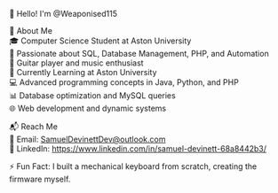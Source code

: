 👋 Hello! I'm @Weaponised115  

🚀 About Me  
🎓 Computer Science Student at Aston University  
🌟 Passionate about SQL, Database Management, PHP, and Automation  
🎸 Guitar player and music enthusiast  
📖 Currently Learning at Aston University  
💻 Advanced programming concepts in Java, Python, and PHP  
📊 Database optimization and MySQL queries  
🌐 Web development and dynamic systems  
  
📬 Reach Me  
📧 Email: SamuelDevinettDev@outlook.com  
💼 LinkedIn: https://www.linkedin.com/in/samuel-devinett-68a8442b3/  

⚡ Fun Fact: I built a mechanical keyboard from scratch, creating the firmware myself.  
